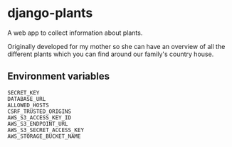 # django-plants

A web app to collect information about plants. 

Originally developed for my mother so she can have an overview of all the different plants which you can 
find around our family's country house.

## Environment variables

```
SECRET_KEY
DATABASE_URL
ALLOWED_HOSTS
CSRF_TRUSTED_ORIGINS
AWS_S3_ACCESS_KEY_ID
AWS_S3_ENDPOINT_URL
AWS_S3_SECRET_ACCESS_KEY
AWS_STORAGE_BUCKET_NAME
```